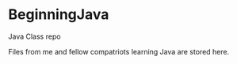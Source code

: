 # BeginningJava
Java Class repo

Files from me and fellow compatriots learning Java are stored here. 

